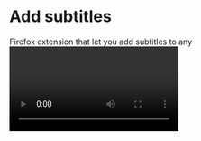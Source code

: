 # Add subtitles

Firefox extension that let you add subtitles to any <video> element. Currently supports .srt subtitles files.

